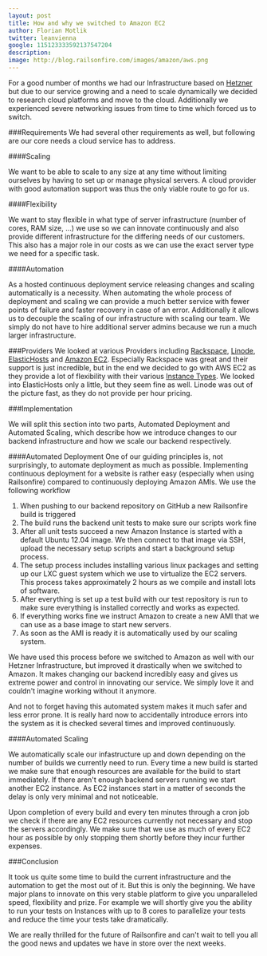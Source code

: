 ```yaml
---
layout: post
title: How and why we switched to Amazon EC2
author: Florian Motlik
twitter: leanvienna
google: 115123333592137547204
description:
image: http://blog.railsonfire.com/images/amazon/aws.png
---
```


For a good number of months we had our Infrastructure based on
[Hetzner](http://www.hetzner.de/) but due to our service growing and a
need to scale dynamically we decided to research cloud platforms and
move to the cloud. Additionally we experienced severe networking
issues from time to time which forced us to switch.

###Requirements
We had several other requirements as well, but following are our core
needs a cloud service has to address.

####Scaling

We want to be able to scale to any size at any time without
limiting ourselves by having to set up or manage physical servers. A
cloud provider with good automation support was thus the only viable route to go for us.

####Flexibility

We want to stay flexible in what type of server infrastructure (number
of cores, RAM size, ...) we use so we can innovate continuously and also
provide different infrastructure for the differing needs of our
customers. This also has a major role in our costs as we can use the
exact server type we need for a specific task.

####Automation

As a hosted continuous deployment service releasing changes and scaling automatically is a necessity.
When automating the whole process of deployment and scaling
we can provide a much better service with fewer points of failure and
faster recovery in case of an error. Additionally it allows us to
decouple the scaling of our infrastructure with scaling our team. We
simply do not have to hire additional server admins because we run
a much larger infrastructure.

###Providers
We looked at various Providers including [Rackspace](http://www.rackspace.com/),
[Linode](http://www.linode.com/), [ElasticHosts](http://www.elastichosts.com/)
and [Amazon EC2](http://aws.amazon.com/). Especially Rackspace was great
and their support is just incredible, but in the end
we decided to go with AWS EC2 as they provide a lot of flexibility with their
various [Instance Types](http://aws.amazon.com/ec2/instance-types/). We looked into ElasticHosts only a little, but
they seem fine as well. Linode was out of the picture fast, as they do
not provide per hour pricing.

###Implementation

We will split this section into two parts, Automated Deployment and
Automated Scaling, which describe how we introduce changes to our backend
infrastructure and how we scale our backend respectively.

####Automated Deployment
One of our guiding principles is, not surprisingly, to automate
deployment as much as possible. Implementing continuous deployment for a
website is rather easy (especially when using Railsonfire)
compared to continuously deploying Amazon AMIs. We use the following workflow

  1. When pushing to our backend repository on GitHub a new Railsonfire
     build is triggered
  2. The build runs the backend unit tests to make sure our scripts work
     fine
  3. After all unit tests succeed a new Amazon Instance is started with a
     default Ubuntu 12.04 image. We then connect to that image via SSH,
     upload the necessary setup scripts and start a background setup
     process.
  4. The setup process includes installing various linux packages and
     setting up our LXC guest system which we use to virtualize the EC2
     servers. This process takes approximately 2 hours as we compile and install lots
     of software.
  5. After everything is set up a test build with our test
     repository is run to make sure everything is installed correctly
     and works as expected.
  6. If everything works fine we instruct Amazon to create a new AMI
     that we can use as a base image to start new servers.
  7. As soon as the AMI is ready it is automatically used by our
     scaling system.

We have used this process before we switched to Amazon as well with our
Hetzner Infrastructure, but improved it drastically when we switched to
Amazon. It makes changing our backend incredibly easy and gives us
extreme power and control in innovating our service. We simply love it
and couldn't imagine working without it anymore.

And not to forget having this automated system makes it much safer and
less error prone. It is really hard now to accidentally introduce errors
into the system as it is checked several times and improved continuously.

####Automated Scaling

We automatically scale our infastructure up and down depending on the
number of builds we currently need to run. Every time a new build is
started we make sure that enough resources are available for the build
to start immediately. If there aren't enough backend servers running we
start another EC2 instance. As EC2 instances start in a matter of seconds
the delay is only very minimal and not noticeable.

Upon completion of every build and every ten minutes through a cron job
we check if there are any EC2 resources currently not necessary and stop
the servers accordingly. We make sure that we use as much of every EC2
hour as possible by only stopping them shortly before they incur further
expenses.

###Conclusion

It took us quite some time to build the current infrastructure and the
automation to get the most out of it. But this is only the beginning. We
have major plans to innovate on this very stable platform to give you
unparalleled speed, flexibility and prize. For example we will shortly
give you the ability to run your tests on Instances with up to 8 cores
to parallelize your tests and reduce the time your tests take
dramatically.

We are really thrilled for the future of Railsonfire and can't wait to
tell you all the good news and updates we have in store over the next
weeks.
